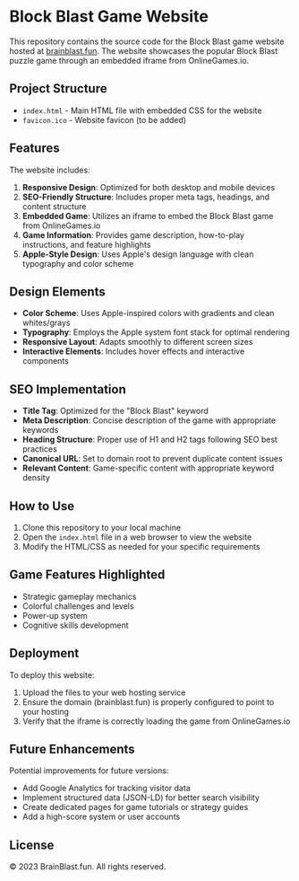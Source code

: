 # Block Blast Game Website

This repository contains the source code for the Block Blast game website hosted at [brainblast.fun](https://brainblast.fun). The website showcases the popular Block Blast puzzle game through an embedded iframe from OnlineGames.io.

## Project Structure

- `index.html` - Main HTML file with embedded CSS for the website
- `favicon.ico` - Website favicon (to be added)

## Features

The website includes:

1. **Responsive Design**: Optimized for both desktop and mobile devices
2. **SEO-Friendly Structure**: Includes proper meta tags, headings, and content structure
3. **Embedded Game**: Utilizes an iframe to embed the Block Blast game from OnlineGames.io
4. **Game Information**: Provides game description, how-to-play instructions, and feature highlights
5. **Apple-Style Design**: Uses Apple's design language with clean typography and color scheme

## Design Elements

- **Color Scheme**: Uses Apple-inspired colors with gradients and clean whites/grays
- **Typography**: Employs the Apple system font stack for optimal rendering
- **Responsive Layout**: Adapts smoothly to different screen sizes
- **Interactive Elements**: Includes hover effects and interactive components

## SEO Implementation

- **Title Tag**: Optimized for the "Block Blast" keyword
- **Meta Description**: Concise description of the game with appropriate keywords
- **Heading Structure**: Proper use of H1 and H2 tags following SEO best practices
- **Canonical URL**: Set to domain root to prevent duplicate content issues
- **Relevant Content**: Game-specific content with appropriate keyword density

## How to Use

1. Clone this repository to your local machine
2. Open the `index.html` file in a web browser to view the website
3. Modify the HTML/CSS as needed for your specific requirements

## Game Features Highlighted

- Strategic gameplay mechanics
- Colorful challenges and levels
- Power-up system
- Cognitive skills development

## Deployment

To deploy this website:

1. Upload the files to your web hosting service
2. Ensure the domain (brainblast.fun) is properly configured to point to your hosting
3. Verify that the iframe is correctly loading the game from OnlineGames.io

## Future Enhancements

Potential improvements for future versions:

- Add Google Analytics for tracking visitor data
- Implement structured data (JSON-LD) for better search visibility
- Create dedicated pages for game tutorials or strategy guides
- Add a high-score system or user accounts

## License

© 2023 BrainBlast.fun. All rights reserved. 